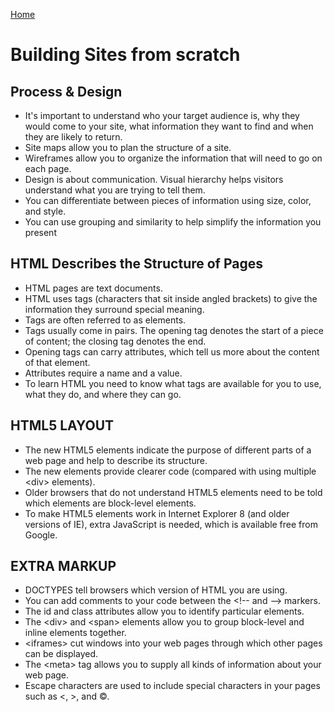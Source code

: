 [Home](README.md)

# Building Sites from scratch

## Process & Design

* It's important to understand who your target audience
is, why they would come to your site, what information
they want to find and when they are likely to return.
* Site maps allow you to plan the structure of a site.
* Wireframes allow you to organize the information that
will need to go on each page.
* Design is about communication. Visual hierarchy helps
visitors understand what you are trying to tell them.
* You can differentiate between pieces of information
using size, color, and style.
* You can use grouping and similarity to help simplify
the information you present

## HTML Describes the Structure of Pages

* HTML pages are text documents.
* HTML uses tags (characters that sit inside angled
brackets) to give the information they surround special
meaning.
* Tags are often referred to as elements.
* Tags usually come in pairs. The opening tag denotes
the start of a piece of content; the closing tag denotes
the end.
* Opening tags can carry attributes, which tell us more
about the content of that element.
* Attributes require a name and a value.
* To learn HTML you need to know what tags are
available for you to use, what they do, and where they
can go.

## HTML5 LAYOUT

* The new HTML5 elements indicate the purpose of
different parts of a web page and help to describe
its structure.
* The new elements provide clearer code (compared
with using multiple \<div\> elements).
* Older browsers that do not understand HTML5
elements need to be told which elements are
block-level elements.
* To make HTML5 elements work in Internet Explorer 8
(and older versions of IE), extra JavaScript is needed,
which is available free from Google.

## EXTRA MARKUP

* DOCTYPES tell browsers which version of HTML you
are using.
* You can add comments to your code between the
\<!-- and --\> markers.
* The id and class attributes allow you to identify
particular elements.
* The \<div\> and \<span\> elements allow you to group
block-level and inline elements together.
* \<iframes\> cut windows into your web pages through
which other pages can be displayed.
* The \<meta\> tag allows you to supply all kinds of
information about your web page.
* Escape characters are used to include special
characters in your pages such as <, >, and ©.
